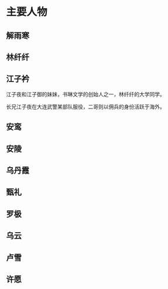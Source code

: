 # 主要人物



## 解雨寒



## 林纤纤



## 江子衿

江子夜和江子御的妹妹，书琳文学的创始人之一，林纤纤的大学同学。

长兄江子夜在大连武警某部队服役，二哥则以佣兵的身份活跃于海外。



## 安鸾



## 安陵



## 乌丹霞



## 甄礼



## 罗极



## 乌云



## 卢雪



## 许愿
















